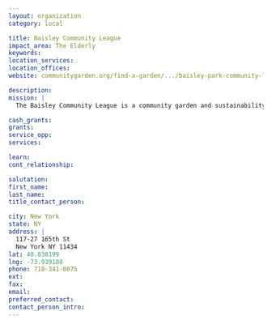 ```yaml
---
layout: organization
category: local

title: Baisley Community League
impact_area: The Elderly
keywords: 
location_services: 
location_offices: 
website: communitygarden.org/find-a-garden/.../baisley-park-community-league

description: 
mission: |
  The Baisley Community League is a community garden and sustainability project.

cash_grants: 
grants: 
service_opp: 
services: 

learn: 
cont_relationship: 

salutation: 
first_name: 
last_name: 
title_contact_person: 

city: New York
state: NY
address: |
  117-27 165th St  
  New York NY 11434
lat: 40.838199
lng: -73.939108
phone: 718-341-0075
ext: 
fax: 
email: 
preferred_contact: 
contact_person_intro: 
---
```

